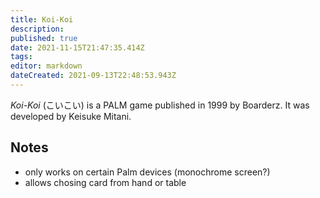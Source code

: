 ```yaml
---
title: Koi-Koi
description: 
published: true
date: 2021-11-15T21:47:35.414Z
tags: 
editor: markdown
dateCreated: 2021-09-13T22:48:53.943Z
---
```


_Koi-Koi_ (<span lang='ja'>こいこい</span>) is a PALM game published in 1999 by Boarderz.
It was developed by Keisuke Mitani.

## Notes
- only works on certain Palm devices (monochrome screen?)
- allows chosing card from hand or table
